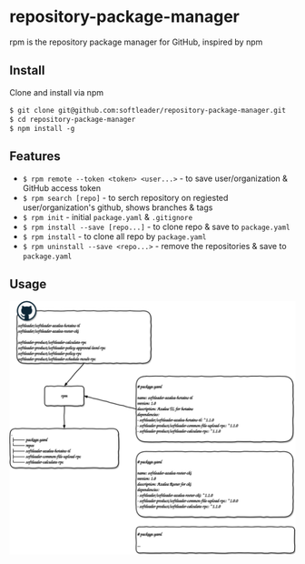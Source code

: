 # repository-package-manager

rpm is the repository package manager for GitHub, inspired by npm

## Install

Clone and install via npm

```
$ git clone git@github.com:softleader/repository-package-manager.git
$ cd repository-package-manager
$ npm install -g
```

## Features

- `$ rpm remote --token <token> <user...>` - to save user/organization & GitHub access token
- `$ rpm search [repo]` - to serch repository on regiested user/organization's github, shows branches & tags
- `$ rpm init` - initial `package.yaml` & `.gitignore`
- `$ rpm install --save [repo...]` - to clone repo & save to `package.yaml`
- `$ rpm install` - to clone all repo by `package.yaml`
- `$ rpm uninstall --save <repo...>` - remove the repositories & save to `package.yaml`

## Usage

![](./doc/overview.svg)

